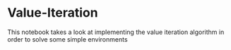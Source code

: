 # Value-Iteration
This notebook takes a look at implementing the value iteration algorithm in order to solve some simple environments
